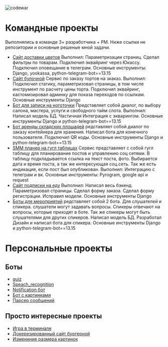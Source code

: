 ![codewar](https://www.codewars.com/users/AntonGorynya/badges/large)


<!--
**AntonGorynya/AntonGorynya** is a ✨ _special_ ✨ repository because its `README.md` (this file) appears on your GitHub profile.

Here are some ideas to get you started:

- 🔭 I’m currently working on ...
- 🌱 I’m currently learning ...
- 👯 I’m looking to collaborate on ...
- 🤔 I’m looking for help with ...
- 💬 Ask me about ...
- 📫 How to reach me: ...
- 😄 Pronouns: ...
- ⚡ Fun fact: ...
-->

# Командные проекты
Выполнялись в команде 3+ разработчика + РМ. Ниже ссылки не репозитории и основные решеные мной задачи.
- [Сайт доставки цветов](https://github.com/AntonGorynya/FlowerShop)
   Выполнил: Параметризации страниц. Сделал фильтры по товарам. Подключил эквайринг через Юкассу. Подключил оповещание в телеграм. Основные инструменты: Django, yookassa, python-telegram-bot==13.15
- [Сайт булочной](https://github.com/AntonGorynya/bakery)
  Сервис по заказу тортов на зкаказ.  Выполнил: Подключил статику, параметризовал страницы, в том числе инструмент по расчету цены торта. Подключил эквайринг, кастомизировал админку для показа переходов по ссылкам. Основные инструменты Django
- [Бот для записи на ноготочки](https://github.com/AntonGorynya/BeautyCity) Представляет собой диалог, по выбору салона, мастера, услуги и свободного тайм слота. Выполнил: Написал модель БД. Частичная Интеграция с экварингом. Основные инструменты Django и python-telegram-bot==13.15
- [Бот аренды складских площадей](https://github.com/AntonGorynya/SelfStorage) редставляет собой диалог по заказу контейнера для хранения. Написал бота для конечного пользователя. Подключил QR коды. Основные инструменты Django и python-telegram-bot==13.15
- [SMM планер на гугл таблицах](https://github.com/AntonGorynya/SMM_Planer)
  Сервис представляет с собой гугл таблицу для планирование постов и управлению соц сетями. В таблицу подкладывается ссылка на текст поста, фото. Выбирается дата и время поста, а так же интересующая соц.сеть. Так же есть индикация, если пост был опубликован. Выполнил: Интеграцию с телеграм и вк. Основные инструменты: Pyrogram, google api и request
- [Сайт подписки на еду](https://github.com/Prikur76/foodplan)
  Выполнил: Написал весь бэкенд. Параметризовал страницы. Сделал форму заказа. Сделал форму регистрации. Исправил модели. Основные инструменты Django
- [Боты для мероприятий](https://github.com/AntonGorynya/PythonMeetup) редставляет собой 2 бота. Для слушателей и спикера. слушатели могут задавать вопросы. Спикеры отвечают на вопросы, которые приходят в боте. Так же спикеры могут быть слушателями для других спикеров. Написал модель БД. Разработал Дизайн и написал бота для спикера. Основные инструменты Django и python-telegram-bot==13.15
# Персональные проекты
## Боты
- [quiz](https://github.com/AntonGorynya/quiz_bot)
- [Speach_recognition](https://github.com/AntonGorynya/speech_recognition_bot)
- [Notification бот](https://github.com/AntonGorynya/notification_bot)
- [Бот с картинками](https://github.com/AntonGorynya/space-telegram)
- [Парсер сообщений](https://github.com/AntonGorynya/telegram_parserbot/tree/master)

## Просто интересные проекты
- [Игра в терминале](https://github.com/AntonGorynya/Space_game)
- [Докерезированный сайт бургерной](https://github.com/AntonGorynya/star-burger)
- [Измениние размера картинок]([https://github.com/AntonGorynya/12_image_resize](https://github.com/AntonGorynya/Python_basic/tree/master/12_image_resize))
